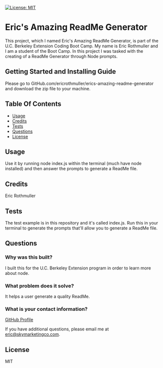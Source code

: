 [![License: MIT](https://img.shields.io/badge/License-MIT-yellow.svg)](https://opensource.org/licenses/MIT)
# Eric's Amazing ReadMe Generator

This project, which I named Eric's Amazing ReadMe Generator, is part of the U.C. Berkeley Extension Coding Boot Camp. My name is Eric Rothmuller and I am a student of the Boot Camp. In this project I was tasked with the creating of a ReadMe Generator through Node prompts.


## Getting Started and Installing Guide

Please go to GitHub.com/ericrothmuller/erics-amazing-readme-generator and download the zip file to your machine.

## Table Of Contents

- [Usage](#usage)
- [Credits](#credits)
- [Tests](#tests)
- [Questions](#questions)
- [License](#license)


## Usage

Use it by running node index.js within the terminal (much have node installed) and then answer the prompts to generate a ReadMe file.


## Credits

Eric Rothmuller


## Tests

The test example is in this repository and it's called index.js. Run this in your terminal to generate the prompts that'll allow you to generate a ReadMe file.


## Questions

### Why was this built?

I built this for the U.C. Berkeley Extension program in order to learn more about node.

###  What problem does it solve?

It helps a user generate a quality ReadMe.

### What is your contact information?

[GitHub Profile](https://github.com/ericrothmuller)

If you have additional questions, please email me at eric@skymarketingco.com.

## License


MIT